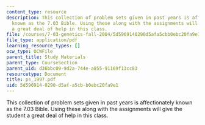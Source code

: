 ```yaml
---
content_type: resource
description: This collection of problem sets given in past years is affectionately
  known as the 7.03 Bible. Using these along with the assignments will give the student
  a great deal of help in this class.
file: /courses/7-03-genetics-fall-2004/5d5969140290d5afa5cbb0ebc20fa9e1_ps_1997.pdf
file_type: application/pdf
learning_resource_types: []
ocw_type: OCWFile
parent_title: Study Materials
parent_type: CourseSection
parent_uid: d36bbc09-9d2a-744e-a855-91169f13cc83
resourcetype: Document
title: ps_1997.pdf
uid: 5d596914-0290-d5af-a5cb-b0ebc20fa9e1
---
```

This collection of problem sets given in past years is affectionately known as the 7.03 Bible. Using these along with the assignments will give the student a great deal of help in this class.

